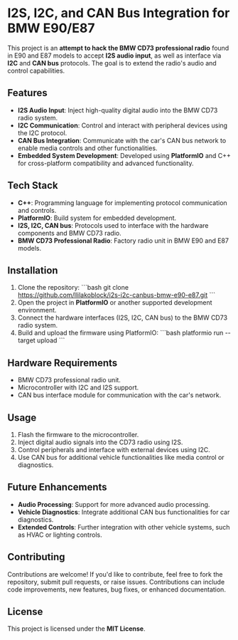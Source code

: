 
# I2S, I2C, and CAN Bus Integration for BMW E90/E87

This project is an **attempt to hack the BMW CD73 professional radio** found in E90 and E87 models to accept **I2S audio input**, as well as interface via **I2C** and **CAN bus** protocols. The goal is to extend the radio's audio and control capabilities.

## Features
- **I2S Audio Input**: Inject high-quality digital audio into the BMW CD73 radio system.
- **I2C Communication**: Control and interact with peripheral devices using the I2C protocol.
- **CAN Bus Integration**: Communicate with the car's CAN bus network to enable media controls and other functionalities.
- **Embedded System Development**: Developed using **PlatformIO** and C++ for cross-platform compatibility and advanced functionality.

## Tech Stack
- **C++**: Programming language for implementing protocol communication and controls.
- **PlatformIO**: Build system for embedded development.
- **I2S, I2C, CAN bus**: Protocols used to interface with the hardware components and BMW CD73 radio.
- **BMW CD73 Professional Radio**: Factory radio unit in BMW E90 and E87 models.

## Installation
1. Clone the repository:
   \`\`\`bash
   git clone https://github.com/llilakoblock/i2s-i2c-canbus-bmw-e90-e87.git
   \`\`\`
2. Open the project in **PlatformIO** or another supported development environment.
3. Connect the hardware interfaces (I2S, I2C, CAN bus) to the BMW CD73 radio system.
4. Build and upload the firmware using PlatformIO:
   \`\`\`bash
   platformio run --target upload
   \`\`\`

## Hardware Requirements
- BMW CD73 professional radio unit.
- Microcontroller with I2C and I2S support.
- CAN bus interface module for communication with the car's network.

## Usage
1. Flash the firmware to the microcontroller.
2. Inject digital audio signals into the CD73 radio using I2S.
3. Control peripherals and interface with external devices using I2C.
4. Use CAN bus for additional vehicle functionalities like media control or diagnostics.

## Future Enhancements
- **Audio Processing**: Support for more advanced audio processing.
- **Vehicle Diagnostics**: Integrate additional CAN bus functionalities for car diagnostics.
- **Extended Controls**: Further integration with other vehicle systems, such as HVAC or lighting controls.

## Contributing
Contributions are welcome! If you'd like to contribute, feel free to fork the repository, submit pull requests, or raise issues. Contributions can include code improvements, new features, bug fixes, or enhanced documentation.

## License
This project is licensed under the **MIT License**.
